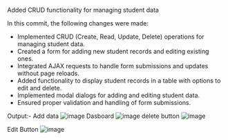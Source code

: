 Added CRUD functionality for managing student data

In this commit, the following changes were made:

- Implemented CRUD (Create, Read, Update, Delete) operations for managing student data.
- Created a form for adding new student records and editing existing ones.
- Integrated AJAX requests to handle form submissions and updates without page reloads.
- Added functionality to display student records in a table with options to edit and delete.
- Implemented modal dialogs for adding and editing student data.
- Ensured proper validation and handling of form submissions.




Output:-
Add data
![image](https://github.com/vinaykumar231/Kubic/assets/87187409/6ab6a871-e551-4343-a18c-4baa07db1f36)
Dasboard
![image](https://github.com/vinaykumar231/Kubic/assets/87187409/7fbed233-e43f-4409-8b10-3f046ad433e5)
delete button
![image](https://github.com/vinaykumar231/Kubic/assets/87187409/891d4576-b84e-4ada-b907-05662a39db22)

Edit Button
![image](https://github.com/vinaykumar231/Kubic/assets/87187409/645cf8df-c26a-4092-b979-a857d1bed57c)
